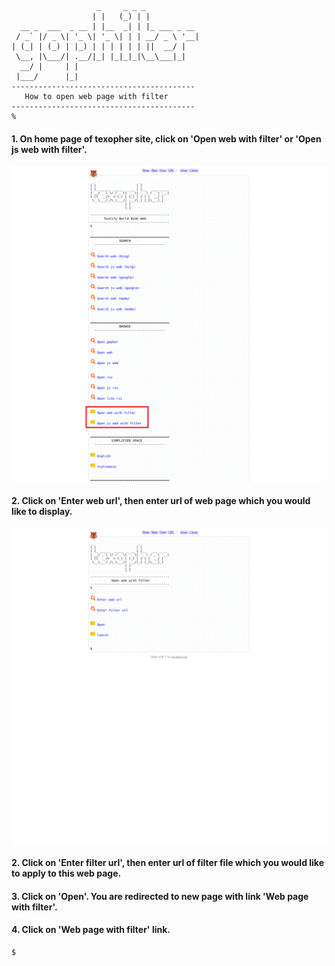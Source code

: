 ```
                   _     _ _ _            
                  | |   (_) | |           
  __ _  ___  _ __ | |__  _| | |_ ___ _ __ 
 / _` |/ _ \| '_ \| '_ \| | | __/ _ \ '__|
| (_| | (_) | |_) | | | | | | ||  __/ |   
 \__, |\___/| .__/|_| |_|_|_|\__\___|_|   
  __/ |     | |                           
 |___/      |_|                           
-----------------------------------------
   How to open web page with filter
-----------------------------------------
%
```

#### 1. On home page of texopher site, click on 'Open web with filter' or 'Open js web with filter'.

![](https://github.com/texopher/gophilter/blob/main/help/open-web-with-filter/screenshot-1.png?raw=true)

#### 2. Click on 'Enter web url', then enter url of web page which you would like to display.

![](https://github.com/texopher/gophilter/blob/main/help/open-web-with-filter/screenshot-2.png?raw=true)

#### 2. Click on 'Enter filter url', then enter url of filter file which you would like to apply to this web page.

#### 3. Click on 'Open'. You are redirected to new page with link 'Web page with filter'.

#### 4. Click on 'Web page with filter' link.

```
$
```

